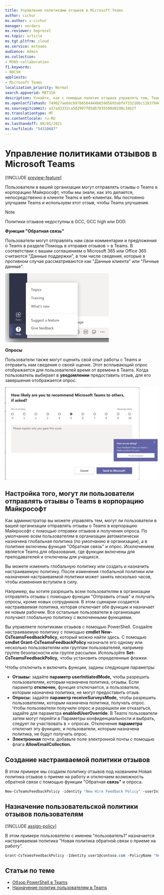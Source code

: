 ```yaml
---
title: Управление политиками отзывов в Microsoft Teams
author: cichur
ms.author: v-cichur
manager: serdars
ms.reviewer: heprecel
ms.topic: article
ms.tgt.pltfrm: cloud
ms.service: msteams
audience: Admin
ms.collection:
- M365-collaboration
f1.keywords:
- NOCSH
appliesto:
- Microsoft Teams
localization_priority: Normal
search.appverid: MET150
description: Узнайте, как с помощью политик отзывов управлять тем, Teams пользователи в вашей организации могут отправлять отзывы Teams в корпорацию Майкрософт.
ms.openlocfilehash: 749027ae6dcb9766564444b659d5695abfe733210bc11837946bd4b328d3ab47
ms.sourcegitcommit: a17ad3332ca5d2997f85db7835500d8190c34b2f
ms.translationtype: MT
ms.contentlocale: ru-RU
ms.lasthandoff: 08/05/2021
ms.locfileid: "54310687"
---
```

# <a name="manage-feedback-policies-in-microsoft-teams"></a>Управление политиками отзывов в Microsoft Teams

[!INCLUDE [preview-feature](includes/preview-feature.md)]

Пользователи в вашей организации могут отправлять отзывы о Teams в корпорацию Майкрософт, чтобы мы знали, как это делается, непосредственно в клиенте Teams и веб-клиентах. Мы постоянно улучшаем Teams и используем этот отзыв, чтобы Teams улучшения.

> [!NOTE]
> Политики отзывов недоступны в GCC, GCC high или DOD.

**Функция "Обратная связь"**

Пользователи могут отправлять нам свои комментарии и предложения о Teams в разделе Помощь в отправке отзывов  >   в Teams. В соответствии  с вашим соглашением о Microsoft 365 или Office 365 считаются "Данные поддержки", в том числе сведения, которые в противном случае рассматриваются как "Данные клиента" или "Личные данные".

![Снимок экрана: параметр "Отправить отзыв" в Teams](media/manage-feedback-policies-in-teams-give-feedback.png)

**Опросы**

Пользователи также могут оценить свой опыт работы с Teams и отправить нам сведения о своей оценке. Этот всплывающий опрос отображается для пользователей время от времени в Teams. Когда пользователь выбирает в **уведомлении** предоставить отзыв, для его завершения отображается опрос.

![уведомление опроса и форма в Teams](media/manage-feedback-policies-in-teams-survey.png)

## <a name="set-whether-users-can-send-feedback-about-teams-to-microsoft"></a>Настройка того, могут ли пользователи отправлять отзывы о Teams в корпорацию Майкрософт

Как администратор вы можете управлять тем, могут ли пользователи в вашей организации  отправлять отзывы о Teams в корпорацию Майкрософт с помощью отправки отзывов и получения опроса. По умолчанию всем пользователям в организации автоматически назначена глобальная политика (по умолчанию  в организации), а в политике включены функция "Обратная связь" и опрос. Исключением является Teams для образования, где функции включены для преподавателей и отключены для учащихся.

Вы можете изменить глобальную политику или создать и назначить настраиваемую политику. После изменения глобальной политики или назначения настраиваемой политики может занять несколько часов, чтобы изменения вступили в силу.

Например, вы хотите разрешить всем пользователям в организации отправлять  отзывы с помощью функции "Отправить отзыв" и получать опросы, кроме новых сотрудников. В этом сценарии создается настраиваемая политика, которая отключает обе функции и назначает ее новым рабочим. Все остальные пользователи в организации получают глобальную политику с включенными функциями.  

Вы управляете политиками отзывов с помощью PowerShell. Создайте настраиваемую политику с помощью **cmdlet New-CsTeamsFeedbackPolicy,** который можно найти здесь. *[](https://docs.microsoft.com/office365/enterprise/powershell/manage-skype-for-business-online-with-office-365-powershell)* С помощью **cmdlet Grant-CsTeamsFeedbackPolicy** назначьте его одному или несколько пользователям или группам пользователей, например группе безопасности или группе рассылки. Используйте **Set-CsTeamsFeedbackPolicy,** чтобы установить определенные флажки.

Чтобы отключить и включить функции, заданы следующие параметры:

 - **Отзывы:** задайте **параметр userInitiatedMode,** чтобы разрешить пользователям, которым назначена политика, отзывы.  Если параметр **отключен,** функция отключается, а пользователи, которым назначена политика, не могут предоставить отзыв.
 - **Опросы:** задайте **параметр receiveSurveysMode,** чтобы разрешить пользователям, которым назначена политика, получать опрос.  Чтобы пользователи получили опрос и разрешили им отказаться, задайте для параметра **enabledUserOverride**. В Teams пользователи затем могут перейти в Параметры конфиденциальности и выбрать, следует ли участвовать в  >   опросах. Отключение **параметра** отключит эту функцию, и пользователи, которым назначена политика, не будут получать опрос.
 - **Электронная** почта: добавьте поле электронной почты с помощью флага **AllowEmailCollection.**

## <a name="create-a-custom-feedback-policy"></a>Создание настраиваемой политики отзывов

В этом примере мы создаем политику отзывов под названием Новая политика отзывов о приеме на работу и отключаем возможность обратной связи с помощью функции "Обратная **связь"** и опроса.

```PowerShell
New-CsTeamsFeedbackPolicy -identity "New Hire Feedback Policy" -userInitiatedMode disabled -receiveSurveysMode disabled
```

## <a name="assign-a-custom-feedback-policy-to-users"></a>Назначение пользовательской политики отзывов пользователям

[!INCLUDE [assign-policy](includes/assign-policy.md)]

В этом примере пользователю с именем "пользователь1" назначается настраиваемая политика "Новая политика обратной связи о приеме на работу".

```PowerShell
Grant-CsTeamsFeedbackPolicy -Identity user1@contoso.com -PolicyName "New Hire Feedback Policy"
```

## <a name="related-topics"></a>Статьи по теме

- [Обзор PowerShell в Teams](teams-powershell-overview.md)
- [Назначение политик пользователям в Teams](assign-policies.md)

